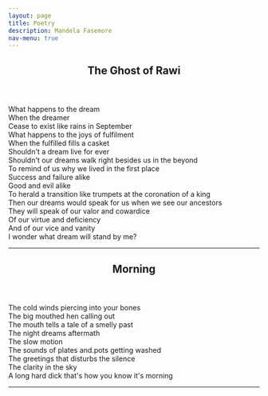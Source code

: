 ```yaml
---
layout: page
title: Poetry
description: Mandela Fasemore
nav-menu: true
---
```


<!-- Main -->
<div id="main" class="alt">

<!-- One -->
<section id="one">
	<div class="inner">
		<header class="major">
			<h1>The Ghost of Rawi</h1>
		</header>
		<p>
			What happens to the dream <br>
			When the dreamer<br>
			Cease to exist like rains in September<br>
			What happens to the joys of fulfilment<br>
			When the fulfilled fills a casket <br>
			Shouldn't a dream live for ever<br>
			Shouldn't our dreams walk right besides us in the beyond <br>
			To remind of us why we lived in the first place<br>
			Success and failure alike<br>
			Good and evil alike<br>
			To herald a transition like trumpets at the coronation of a king<br>
			Then our dreams would speak for us when we see our ancestors<br> 
			They will speak of our valor and cowardice <br>
			Of our virtue and deficiency <br> 
			And of our vice and vanity <br>
			I wonder what dream will stand by me?
		</p>
	<hr class="major" />
		<header class="major">
			<h1>Morning</h1>
		</header>
		<p>
		The cold winds piercing into your bones<br>
		The big mouthed hen calling out<br>
		The mouth tells a tale of a smelly past<br>
		The night dreams aftermath<br>
		The slow motion<br> 
		The sounds of plates and.pots getting washed<br>
		The greetings that disturbs the silence<br>
		The clarity in the sky<br>
		A long hard dick that's how you know it's morning</p>

<hr class="major" />


</section>

</div>
